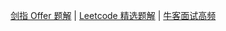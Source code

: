 [剑指 Offer 题解](notes-md/To%20offer/剑指%20Offer%20-%20目录.md) | [Leetcode 精选题解](notes-md/Leetcode/Leetcode%20题解%20-%20目录.md) | [牛客面试高频](notes-md/Niuke)

